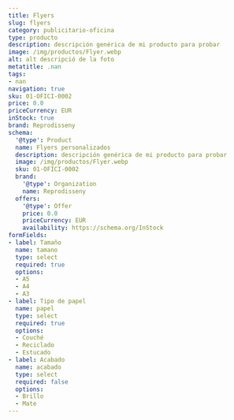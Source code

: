 ```yaml
---
title: Flyers
slug: flyers
category: publicitario-oficina
type: producto
description: descripción genérica de mi producto para probar
image: /img/productos/Flyer.webp
alt: alt descripció de la foto
metatitle: .nan
tags:
- nan
navigation: true
sku: 01-OFICI-0002
price: 0.0
priceCurrency: EUR
inStock: true
brand: Reprodisseny
schema:
  '@type': Product
  name: Flyers personalizados
  description: descripción genérica de mi producto para probar
  image: /img/productos/Flyer.webp
  sku: 01-OFICI-0002
  brand:
    '@type': Organization
    name: Reprodisseny
  offers:
    '@type': Offer
    price: 0.0
    priceCurrency: EUR
    availability: https://schema.org/InStock
formFields:
- label: Tamaño
  name: tamano
  type: select
  required: true
  options:
  - A5
  - A4
  - A3
- label: Tipo de papel
  name: papel
  type: select
  required: true
  options:
  - Couché
  - Reciclado
  - Estucado
- label: Acabado
  name: acabado
  type: select
  required: false
  options:
  - Brillo
  - Mate
---
```

